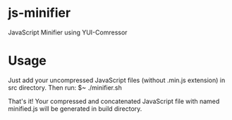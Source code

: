 js-minifier
===========

JavaScript Minifier using YUI-Comressor

Usage
===========

Just add your uncompressed JavaScript files (without .min.js extension) in src directory.
Then run: $~ ./minifier.sh

That's it! Your compressed and concatenated JavaScript file with named minified.js will be generated in build directory.